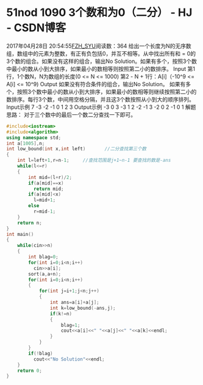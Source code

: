# 51nod 1090 3个数和为0（二分） - HJ - CSDN博客
2017年04月28日 20:54:55[FZH_SYU](https://me.csdn.net/feizaoSYUACM)阅读数：364
给出一个长度为N的无序数组，数组中的元素为整数，有正有负包括0，并互不相等。从中找出所有和 = 0的3个数的组合。如果没有这样的组合，输出No Solution。如果有多个，按照3个数中最小的数从小到大排序，如果最小的数相等则按照第二小的数排序。 
Input
第1行，1个数N，N为数组的长度(0 <= N <= 1000) 
第2 - N + 1行：A[i]（-10^9 <= A[i] <= 10^9)
Output
如果没有符合条件的组合，输出No Solution。 
如果有多个，按照3个数中最小的数从小到大排序，如果最小的数相等则继续按照第二小的数排序。每行3个数，中间用空格分隔，并且这3个数按照从小到大的顺序排列。
Input示例
7 
-3 
-2 
-1 
0 
1 
2 
3
Output示例
-3 0 3 
-3 1 2 
-2 -1 3 
-2 0 2 
-1 0 1
解题思路： 
对于三个数中的最后一个数二分查找一下即可。
```cpp
#include<iostream>
#include<algorithm>
using namespace std;
int a[1005],n; 
int low_bound(int x,int left)       //二分查找第三个数 
{
    int l=left+1,r=n-1;     //查找范围是j+1~n-1 要查找的数是-ans 
    while(l<=r)
    {
        int mid=(l+r)/2;
        if(a[mid]==x)
          return mid;
        if(a[mid]<x)
          l=mid+1;
        else
          r=mid-1;
    }
    return n;
}
int main()
{
    while(cin>>n)
    {
        int blag=0;
        for(int i=0;i<n;i++)
          cin>>a[i];
        sort(a,a+n);
        for(int i=0;i<n;i++)
        {
            for(int j=i+1;j<n;j++)
            {
                int ans=a[i]+a[j];
                int k=low_bound(-ans,j);
                if(k!=n)
                {
                    blag=1;
                    cout<<a[i]<<" "<<a[j]<<" "<<a[k]<<endl;
                }
            }  
        }
        if(!blag)
          cout<<"No Solution"<<endl;
    }
    return 0;
}
```
